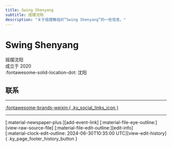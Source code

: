 ```yaml
---
title: Swing Shenyang
subtitle: 摇摆沈阳
description: "关于摇摆舞组织“Swing Shenyang”的一些信息。"
---
```


# Swing Shenyang

摇摆沈阳  
成立于 2020  
:fontawesome-solid-location-dot: 沈阳  


## 联系


---

 [:fontawesome-brands-weixin:{ .ky_social_links_icon }](# "Swing Shenyang")

---

<div class="ky_page_footer" markdown>
<div class="ky_page_footer_trailing" markdown="span">
[:material-newspaper-plus:][add-event-link]
[:material-file-eye-outline:][view-raw-source-file]
[:material-file-edit-outline:][edit-info]
</div>
<div class="ky_page_footer_leading" markdown="span">
[:material-clock-edit-outline: 2024-06-30T10:35:00 UTC][view-edit-history]{ .ky_page_footer_history_button }
</div>
</div>

[add-event-link]: https://github.com/swingdance/events/issues/new?assignees=&labels=add+event&projects=&template=02-add_entity.yml&title=%5Bzh_CN%5D%20Add%20Event%3A%20%3CName%3E&region=zh_CN&province=Liaoning&city=Shenyang&org_id=swing-shen-yang "添加活动"
[view-raw-source-file]: https://github.com/swingdance/orgs/blob/main/zh_CN/swing-shen-yang.json "查看原始源文件"
[edit-info]: https://github.com/swingdance/orgs/issues/new?assignees=&labels=update+org&projects=&template=03-update_entity.yml&title=%5Bzh_CN%5D%20Update%20Org%3A%20Swing%20Shenyang&region=zh_CN&id=swing-shen-yang&name=Swing%20Shenyang "编辑信息"

[view-edit-history]: https://github.com/swingdance/orgs/commits/main/zh_CN/swing-shen-yang.json "查看编辑历史"
